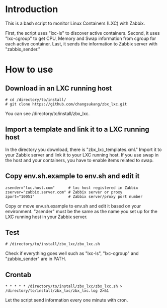 # Introduction
This is a bash script to monitor Linux Containers (LXC) with Zabbix.

First, the script uses "lxc-ls" to discover active containers. 
Second, it uses "lxc-cgroup" to get CPU, Memory and Swap information from cgroup for each active container.
Last, it sends the information to Zabbix server with "zabbix_sender."

# How to use

## Download in an LXC running host
```
# cd /directory/to/install/
# git clone https://github.com/changsukang/zbx_lxc.git
```
You can see /directory/to/install/zbx_lxc.

## Import a template and link it to a LXC running host
In the directory you download, there is "zbx_lxc_templates.xml." 
Import it to your Zabbix server and link it to your LXC running host.
If you use swap in the host and your containers, you have to enable items related to swap.

## Copy env.sh.example to env.sh and edit it
```
zsender="lxc.host.com"      # lxc host registered in Zabbix
zserver="zabbix.server.com" # Zabbix server or proxy
zport="10051"               # Zabbix server/proxy port number
```
Copy or move env.sh.example to env.sh and edit it based on your environment. 
"zsender" must be the same as the name you set up for the LXC running host in your Zabbix server.

## Test
```
# /directory/to/install/zbx_lxc/zbx_lxc.sh
```
Check if everything goes well such as "lxc-ls", "lxc-cgroup" and "zabbix_sender" are in PATH.

## Crontab
```
* * * * * /directory/to/install/zbx_lxc/zbx_lxc.sh > /directory/to/install/zbx_lxc/zbx_lxc.log 2>&1
```
Let the script send information every one minute with cron.
